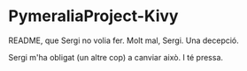 # PymeraliaProject-Kivy
README, que Sergi no volia fer. Molt mal, Sergi. Una decepció. 

Sergi m'ha obligat (un altre cop) a canviar això. I té pressa. 
